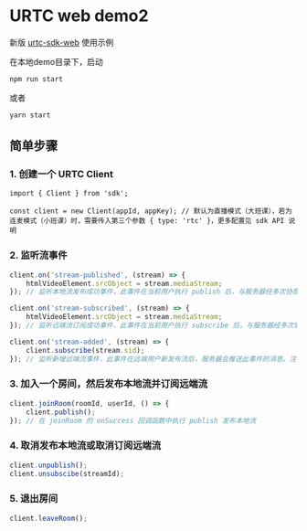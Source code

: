 # URTC web demo2

新版 [urtc-sdk-web](https://github.com/ucloud/urtc-sdk-web) 使用示例   

在本地demo目录下，启动  

```js
npm run start
```
或者    
```js
yarn start 
```

## 简单步骤

### 1. 创建一个 URTC Client

```
import { Client } from 'sdk';

const client = new Client(appId, appKey); // 默认为直播模式（大班课），若为连麦模式（小班课）时，需要传入第三个参数 { type: 'rtc' }，更多配置见 sdk API 说明
```

### 2. 监听流事件

```js
client.on('stream-published', (stream) => {
    htmlVideoElement.srcObject = stream.mediaStream;
}); // 监听本地流发布成功事件，此事件在当前用户执行 publish 后，与服务器经多次协商，建立好连接后，会触发此事件

client.on('stream-subscribed', (stream) => {
    htmlVideoElement.srcObject = stream.mediaStream;
}); // 监听远端流订阅成功事件，此事件在当前用户执行 subscribe 后，与服务器经多次协商，建立好连接后，会触发此事件

client.on('stream-added', (stream) => {
    client.subscribe(stream.sid);
}); // 监听新增远端流事件，此事件在远端用户新发布流后，服务器会推送此事件的消息。注：当刚进入房间时，若房间已有流，也会收到此事件的通知s

```

### 3. 加入一个房间，然后发布本地流并订阅远端流

```js
client.joinRoom(roomId, userId, () => {
    client.publish();
}); // 在 joinRoom 的 onSuccess 回调函数中执行 publish 发布本地流
```

### 4. 取消发布本地流或取消订阅远端流

```js
client.unpublish();
client.unsubscibe(streamId);
```

### 5. 退出房间

```js
client.leaveRoom();
```
